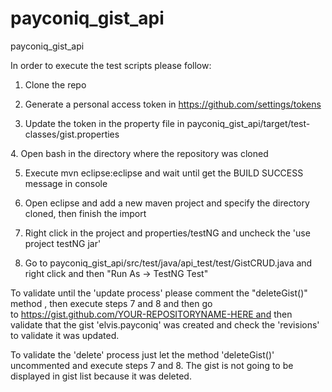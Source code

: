 # payconiq_gist_api
payconiq_gist_api

In order to execute the test scripts please follow: 
1. Clone the repo

2. Generate a personal access token in https://github.com/settings/tokens

3. Update the token in the property file in payconiq_gist_api/target/test-classes/gist.properties

4. Open bash in the directory where the repository was cloned

5. Execute mvn eclipse:eclipse and wait until get the BUILD SUCCESS message in console

6. Open eclipse and add a new maven project and specify the directory cloned, then finish the import

7. Right click in the project and properties/testNG and uncheck the 'use project testNG jar'

8. Go to payconiq_gist_api/src/test/java/api_test/test/GistCRUD.java and right click and then "Run As -> TestNG Test"


To validate until the 'update process' please comment the "deleteGist()" method , then execute steps 7 and 8 and then go to https://gist.github.com/YOUR-REPOSITORYNAME-HERE and then validate that the gist 'elvis.payconiq' was created and check the 'revisions' to validate it was updated.


To validate the 'delete' process just let the method 'deleteGist()' uncommented and execute steps 7 and 8. The gist is not going to be displayed in gist list because it was deleted.
